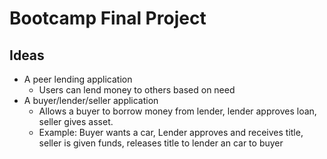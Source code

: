 # Bootcamp Final Project
## Ideas
* A peer lending application
  * Users can lend money to others based on need
* A buyer/lender/seller application
  * Allows a buyer to borrow money from lender, lender approves loan, seller gives asset.  
  * Example: Buyer wants a car, Lender approves and receives title, seller is given funds, releases title to lender an car to buyer
